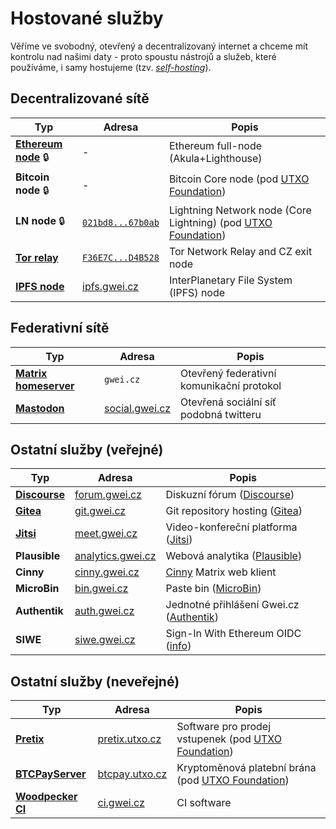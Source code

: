 # Hostované služby

Věříme ve svobodný, otevřený a decentralizovaný internet a chceme mít kontrolu nad našimi daty - proto spoustu nástrojů a služeb, které používáme, i samy hostujeme (tzv. [*self-hosting*](https://yunohost.org/oc/selfhosting)).

## Decentralizované sítě

| Typ | Adresa | Popis |
| --- | --- | --- |
| [**Ethereum node**](hosting/ethereum-node.md) 🔒 | - | Ethereum full-node (Akula+Lighthouse) |
| **Bitcoin node** 🔒 | - | Bitcoin Core node (pod [UTXO Foundation](https://utxo.foundation/)) |
| **LN node** 🔒 | [`021bd8...67b0ab`](https://amboss.space/node/021bd8fb45d9d63b80e655b8dc4873c9ebaf29c4121a2a8fb0beed56229767b0ab) | Lightning Network node (Core Lightning) (pod [UTXO Foundation](https://utxo.foundation/)) |
| [**Tor relay**](hosting/tor.md) | [`F36E7C...D4B528`](https://metrics.torproject.org/rs.html#details/F36E7C8746649077DA254397F721851ABBD4B528) | Tor Network Relay and CZ exit node |
| [**IPFS node**](hosting/ipfs.md) | [ipfs.gwei.cz](https://ipfs.gwei.cz) | InterPlanetary File System (IPFS) node |

## Federativní sítě

| Typ | Adresa | Popis |
| --- | --- | --- |
| [**Matrix homeserver**](hosting/matrix.md) | `gwei.cz` | Otevřený federativní komunikační protokol |
| [**Mastodon**](hosting/mastodon.md) | [social.gwei.cz](https://social.gwei.cz) | Otevřená sociální síť podobná twitteru |

## Ostatní služby (veřejné)

| Typ | Adresa | Popis |
| --- | --- | --- |
| [**Discourse**](hosting/discourse.md) | [forum.gwei.cz](https://forum.gwei.cz) | Diskuzní fórum ([Discourse](https://www.discourse.org/)) |
| [**Gitea**](hosting/gitea.md) | [git.gwei.cz](https://git.gwei.cz) | Git repository hosting ([Gitea](https://gitea.io/)) |
| [**Jitsi**](hosting/jitsi.md) | [meet.gwei.cz](https://meet.gwei.cz) | Video-konfereční platforma ([Jitsi](https://jitsi.org/)) |
| **Plausible** | [analytics.gwei.cz](https://analytics.gwei.cz) | Webová analytika ([Plausible](https://plausible.io/)) |
| **Cinny** | [cinny.gwei.cz](https://cinny.gwei.cz) | [Cinny](https://cinny.in/) Matrix web klient |
| **MicroBin** | [bin.gwei.cz](https://bin.gwei.cz) | Paste bin ([MicroBin](https://github.com/szabodanika/microbin)) |
| **Authentik** | [auth.gwei.cz](https://auth.gwei.cz) | Jednotné přihlášení Gwei.cz ([Authentik](https://goauthentik.io/)) |
| **SIWE** | [siwe.gwei.cz](https://siwe.gwei.cz) | Sign-In With Ethereum OIDC ([info](https://login.xyz/)) |

## Ostatní služby (neveřejné)

| Typ | Adresa | Popis |
| --- | --- | --- |
| [**Pretix**](hosting/pretix.md) | [pretix.utxo.cz](https://pretix.utxo.cz) | Software pro prodej vstupenek (pod [UTXO Foundation](https://utxo.foundation/)) |
| [**BTCPayServer**](hosting/btcpayserver.md) | [btcpay.utxo.cz](https://btcpay.utxo.cz) | Kryptoměnová platební brána (pod [UTXO Foundation](https://utxo.foundation/)) |
| [**Woodpecker CI**](hosting/woodpecker.md) | [ci.gwei.cz](https://ci.gwei.cz) | CI software |
